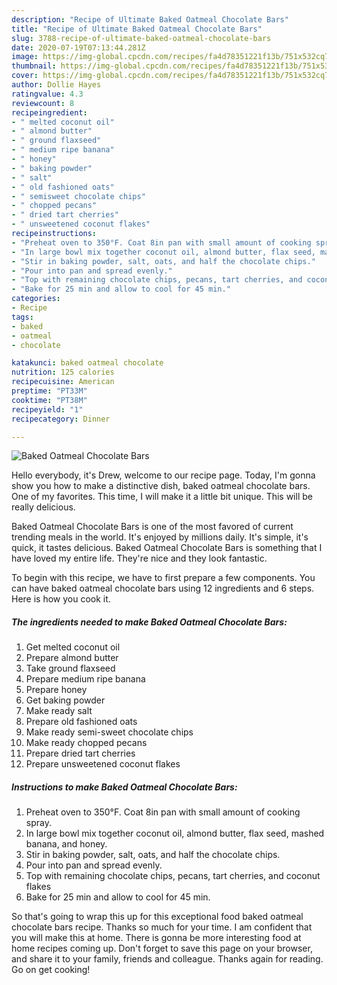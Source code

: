 ```yaml
---
description: "Recipe of Ultimate Baked Oatmeal Chocolate Bars"
title: "Recipe of Ultimate Baked Oatmeal Chocolate Bars"
slug: 3788-recipe-of-ultimate-baked-oatmeal-chocolate-bars
date: 2020-07-19T07:13:44.281Z
image: https://img-global.cpcdn.com/recipes/fa4d78351221f13b/751x532cq70/baked-oatmeal-chocolate-bars-recipe-main-photo.jpg
thumbnail: https://img-global.cpcdn.com/recipes/fa4d78351221f13b/751x532cq70/baked-oatmeal-chocolate-bars-recipe-main-photo.jpg
cover: https://img-global.cpcdn.com/recipes/fa4d78351221f13b/751x532cq70/baked-oatmeal-chocolate-bars-recipe-main-photo.jpg
author: Dollie Hayes
ratingvalue: 4.3
reviewcount: 8
recipeingredient:
- " melted coconut oil"
- " almond butter"
- " ground flaxseed"
- " medium ripe banana"
- " honey"
- " baking powder"
- " salt"
- " old fashioned oats"
- " semisweet chocolate chips"
- " chopped pecans"
- " dried tart cherries"
- " unsweetened coconut flakes"
recipeinstructions:
- "Preheat oven to 350°F. Coat 8in pan with small amount of cooking spray."
- "In large bowl mix together coconut oil, almond butter, flax seed, mashed banana, and honey."
- "Stir in baking powder, salt, oats, and half the chocolate chips."
- "Pour into pan and spread evenly."
- "Top with remaining chocolate chips, pecans, tart cherries, and coconut flakes"
- "Bake for 25 min and allow to cool for 45 min."
categories:
- Recipe
tags:
- baked
- oatmeal
- chocolate

katakunci: baked oatmeal chocolate 
nutrition: 125 calories
recipecuisine: American
preptime: "PT33M"
cooktime: "PT38M"
recipeyield: "1"
recipecategory: Dinner

---
```



![Baked Oatmeal Chocolate Bars](https://img-global.cpcdn.com/recipes/fa4d78351221f13b/751x532cq70/baked-oatmeal-chocolate-bars-recipe-main-photo.jpg)

Hello everybody, it's Drew, welcome to our recipe page. Today, I'm gonna show you how to make a distinctive dish, baked oatmeal chocolate bars. One of my favorites. This time, I will make it a little bit unique. This will be really delicious.

Baked Oatmeal Chocolate Bars is one of the most favored of current trending meals in the world. It's enjoyed by millions daily. It's simple, it's quick, it tastes delicious. Baked Oatmeal Chocolate Bars is something that I have loved my entire life. They're nice and they look fantastic.




To begin with this recipe, we have to first prepare a few components. You can have baked oatmeal chocolate bars using 12 ingredients and 6 steps. Here is how you cook it.

<!--inarticleads1-->

##### The ingredients needed to make Baked Oatmeal Chocolate Bars:

1. Get  melted coconut oil
1. Prepare  almond butter
1. Take  ground flaxseed
1. Prepare  medium ripe banana
1. Prepare  honey
1. Get  baking powder
1. Make ready  salt
1. Prepare  old fashioned oats
1. Make ready  semi-sweet chocolate chips
1. Make ready  chopped pecans
1. Prepare  dried tart cherries
1. Prepare  unsweetened coconut flakes




<!--inarticleads2-->

##### Instructions to make Baked Oatmeal Chocolate Bars:

1. Preheat oven to 350°F. Coat 8in pan with small amount of cooking spray.
1. In large bowl mix together coconut oil, almond butter, flax seed, mashed banana, and honey.
1. Stir in baking powder, salt, oats, and half the chocolate chips.
1. Pour into pan and spread evenly.
1. Top with remaining chocolate chips, pecans, tart cherries, and coconut flakes
1. Bake for 25 min and allow to cool for 45 min.




So that's going to wrap this up for this exceptional food baked oatmeal chocolate bars recipe. Thanks so much for your time. I am confident that you will make this at home. There is gonna be more interesting food at home recipes coming up. Don't forget to save this page on your browser, and share it to your family, friends and colleague. Thanks again for reading. Go on get cooking!
